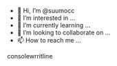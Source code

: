 - 👋 Hi, I’m @suumocc
- 👀 I’m interested in ...
- 🌱 I’m currently learning ...
- 💞️ I’m looking to collaborate on ...
- 📫 How to reach me ...

<!---
suumocc/suumocc is a ✨ special ✨ repository because its `README.md` (this file) appears on your GitHub profile.
You can click the Preview link to take a look at your changes.
--->
consolewrritline


